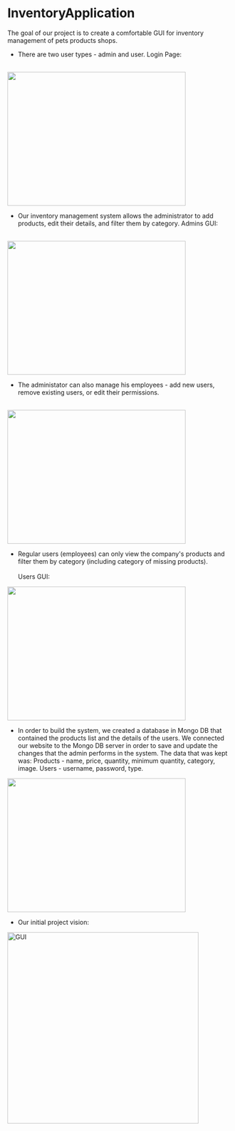 # InventoryApplication
The goal of our project is to create a comfortable GUI for inventory management of pets products shops.

* There are two user types - admin and user.
Login Page: <br><br>
<img src="https://user-images.githubusercontent.com/105801035/176411348-73b3e9d8-e8ca-43c4-97ba-83891bd540a0.png" width="400" height="300"/>

* Our inventory management system allows the administrator to add products, edit their details, and filter them by category. 
Admins GUI: <br><br>
<img src="https://user-images.githubusercontent.com/105801035/176411504-41abb69a-7871-4334-bc03-8173085be05c.png" width="400" height="300"/>

* The administator can also manage his employees - add new users, remove existing users, or edit their permissions. <br><br>
<img src="https://user-images.githubusercontent.com/105801035/176411682-7bd5765f-aac8-48a8-87af-e6ba1a6be7f7.png" width="400" height="300"/>

* Regular users (employees) can only view the company's products and filter them by category (including category of missing products). <br><br>
Users GUI:
<img src="https://user-images.githubusercontent.com/105801035/176411611-02be88bf-2542-4b38-8770-3f6cb528d128.png" width="400" height="300"/>
<br>

* In order to build the system, we created a database in Mongo DB that contained the products list and the details of the users. We connected our website to the Mongo DB server in order to save and update the changes that the admin performs in the system.
The data that was kept was:
Products - name, price, quantity, minimum quantity, category, image.
Users - username, password, type. <br>
<img src="https://user-images.githubusercontent.com/105801035/176414844-9f789ced-9e67-49c4-92e7-60fb7fd2ab3c.png" width="400" height="300"/>



* Our initial project vision:

<img width="429" alt="GUI" src="https://user-images.githubusercontent.com/105801035/169852871-59279571-419d-48ec-ab09-e1ed34c6477d.png">
